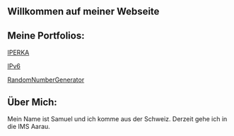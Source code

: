 ## Willkommen auf meiner Webseite




## Meine Portfolios:

  [IPERKA](https://portfolio.bbbaden.ch/view/view.php?t=7TIW28HFuBf1CpdzUgq0)  
  
  [IPv6](https://portfolio.bbbaden.ch/view/view.php?t=WHct1sLSE4IynvDJZPhC)
  
  [RandomNumberGenerator](https://portfolio.bbbaden.ch/view/view.php?t=R4zmAW8JTcMqIj2wd6HS)
  
  
## Über Mich:

Mein Name ist Samuel und ich komme aus der Schweiz. Derzeit gehe ich in die IMS Aarau.
  
